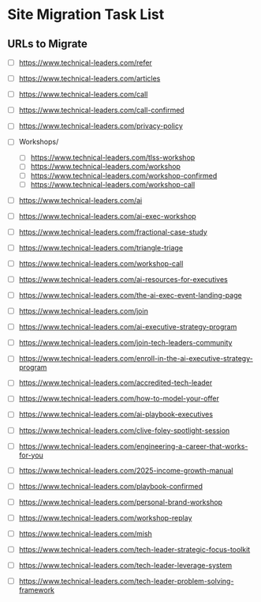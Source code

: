 # Site Migration Task List

## URLs to Migrate

- [ ] https://www.technical-leaders.com/refer
- [ ] https://www.technical-leaders.com/articles
- [ ] https://www.technical-leaders.com/call
- [ ] https://www.technical-leaders.com/call-confirmed
- [ ] https://www.technical-leaders.com/privacy-policy
- [ ] Workshops/
    - [ ] https://www.technical-leaders.com/tlss-workshop
    - [ ] https://www.technical-leaders.com/workshop
    - [ ] https://www.technical-leaders.com/workshop-confirmed
    - [ ] https://www.technical-leaders.com/workshop-call
- [ ] https://www.technical-leaders.com/ai


- [ ] https://www.technical-leaders.com/ai-exec-workshop
- [ ] https://www.technical-leaders.com/fractional-case-study
- [ ] https://www.technical-leaders.com/triangle-triage
- [ ] https://www.technical-leaders.com/workshop-call
- [ ] https://www.technical-leaders.com/ai-resources-for-executives
- [ ] https://www.technical-leaders.com/the-ai-exec-event-landing-page
- [ ] https://www.technical-leaders.com/join
- [ ] https://www.technical-leaders.com/ai-executive-strategy-program
- [ ] https://www.technical-leaders.com/join-tech-leaders-community
- [ ] https://www.technical-leaders.com/enroll-in-the-ai-executive-strategy-program
- [ ] https://www.technical-leaders.com/accredited-tech-leader
- [ ] https://www.technical-leaders.com/how-to-model-your-offer
- [ ] https://www.technical-leaders.com/ai-playbook-executives
- [ ] https://www.technical-leaders.com/clive-foley-spotlight-session
- [ ] https://www.technical-leaders.com/engineering-a-career-that-works-for-you
- [ ] https://www.technical-leaders.com/2025-income-growth-manual
- [ ] https://www.technical-leaders.com/playbook-confirmed
- [ ] https://www.technical-leaders.com/personal-brand-workshop
- [ ] https://www.technical-leaders.com/workshop-replay
- [ ] https://www.technical-leaders.com/mish
- [ ] https://www.technical-leaders.com/tech-leader-strategic-focus-toolkit
- [ ] https://www.technical-leaders.com/tech-leader-leverage-system
- [ ] https://www.technical-leaders.com/tech-leader-problem-solving-framework